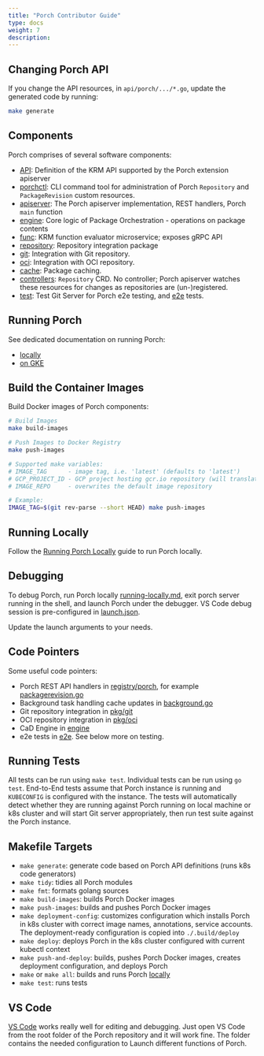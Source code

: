 ```yaml
---
title: "Porch Contributor Guide"
type: docs
weight: 7
description:
---
```


## Changing Porch API

If you change the API resources, in `api/porch/.../*.go`, update the generated code by running:

```sh
make generate
```

## Components

Porch comprises of several software components:

* [API](https://github.com/nephio-project/porch/tree/main/api): Definition of the KRM API supported by the Porch
  extension apiserver
* [porchctl](https://github.com/nephio-project/porch/tree/main/cmd/porchctl): CLI command tool for administration of
  Porch `Repository` and `PackageRevision` custom resources.
* [apiserver](https://github.com/nephio-project/porch/tree/main/pkg/apiserver): The Porch apiserver implementation, REST
  handlers, Porch `main` function
* [engine](https://github.com/nephio-project/porch/tree/main/pkg/engine): Core logic of Package Orchestration -
  operations on package contents
* [func](https://github.com/nephio-project/porch/tree/main/func): KRM function evaluator microservice; exposes gRPC API
* [repository](https://github.com/nephio-project/porch/blob/main/pkg/repository): Repository integration package
* [git](https://github.com/nephio-project/porch/tree/main/pkg/git): Integration with Git repository.
* [oci](https://github.com/nephio-project/porch/tree/main/pkg/oci): Integration with OCI repository.
* [cache](https://github.com/nephio-project/porch/tree/main/pkg/cache): Package caching.
* [controllers](https://github.com/nephio-project/porch/tree/main/controllers): `Repository` CRD. No controller;
  Porch apiserver watches these resources for changes as repositories are (un-)registered.
* [test](https://github.com/nephio-project/porch/tree/main/test): Test Git Server for Porch e2e testing, and
  [e2e](https://github.com/nephio-project/porch/tree/main/test/e2e) tests.

## Running Porch

See dedicated documentation on running Porch:

* [locally](../running-porch/running-locally.md)
* [on GKE](../running-porch/running-on-GKE.md)

## Build the Container Images

Build Docker images of Porch components:

```sh
# Build Images
make build-images

# Push Images to Docker Registry
make push-images

# Supported make variables:
# IMAGE_TAG      - image tag, i.e. 'latest' (defaults to 'latest')
# GCP_PROJECT_ID - GCP project hosting gcr.io repository (will translate to gcr.io/${GCP_PROJECT_ID})
# IMAGE_REPO     - overwrites the default image repository

# Example:
IMAGE_TAG=$(git rev-parse --short HEAD) make push-images
```

## Running Locally

Follow the [Running Porch Locally](../running-porch/running-locally.md) guide to run Porch locally.

## Debugging

To debug Porch, run Porch locally [running-locally.md](../running-porch/running-locally.md), exit porch server running
in the shell, and launch Porch under the debugger. VS Code debug session is pre-configured in
[launch.json](https://github.com/nephio-project/porch/blob/main/.vscode/launch.json).

Update the launch arguments to your needs.

## Code Pointers

Some useful code pointers:

* Porch REST API handlers in [registry/porch](https://github.com/nephio-project/porch/tree/main/pkg/registry/porch),
  for example [packagerevision.go](https://github.com/nephio-project/porch/tree/main/pkg/registry/porch/packagerevision.go)
* Background task handling cache updates in [background.go](https://github.com/nephio-project/porch/tree/main/pkg/registry/porch/background.go)
* Git repository integration in [pkg/git](https://github.com/nephio-project/porch/tree/main/pkg/git)
* OCI repository integration in [pkg/oci](https://github.com/nephio-project/porch/tree/main/pkg/oci)
* CaD Engine in [engine](https://github.com/nephio-project/porch/tree/main/pkg/engine)
* e2e tests in [e2e](https://github.com/nephio-project/porch/tree/main/test/e2e). See below more on testing.

## Running Tests

All tests can be run using `make test`. Individual tests can be run using `go test`.
End-to-End tests assume that Porch instance is running and `KUBECONFIG` is configured
with the instance. The tests will automatically detect whether they are running against
Porch running on local machine or k8s cluster and will start Git server appropriately,
then run test suite against the Porch instance.

## Makefile Targets

* `make generate`: generate code based on Porch API definitions (runs k8s code generators)
* `make tidy`: tidies all Porch modules
* `make fmt`: formats golang sources
* `make build-images`: builds Porch Docker images
* `make push-images`: builds and pushes Porch Docker images
* `make deployment-config`: customizes configuration which installs Porch
   in k8s cluster with correct image names, annotations, service accounts.
   The deployment-ready configuration is copied into `./.build/deploy`
* `make deploy`: deploys Porch in the k8s cluster configured with current kubectl context
* `make push-and-deploy`: builds, pushes Porch Docker images, creates deployment configuration, and deploys Porch
* `make` or `make all`: builds and runs Porch [locally](../running-porch/running-locally.md)
* `make test`: runs tests

## VS Code

[VS Code](https://code.visualstudio.com/) works really well for editing and debugging.
Just open VS Code from the root folder of the Porch repository and it will work fine. The folder contains the needed
configuration to Launch different functions of Porch.